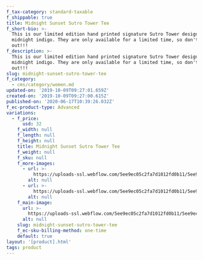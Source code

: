 ```yaml
---
f_tax-category: standard-taxable
f_shippable: true
title: Midnight Sunset Sutro Tower Tee
f_short-bio: >-
  This is our limited edition hand printed signature Sutro Tower design in
  midnight indigo. They are only available for a limited time, so don't miss
  out!!!
f_description: >-
  This is our limited edition hand printed signature Sutro Tower design in
  midnight indigo. They are only available for a limited time, so don't miss
  out!!!
slug: midnight-sunset-sutro-tower-tee
f_category:
  - cms/category/women.md
updated-on: '2019-10-09T09:27:01.659Z'
created-on: '2019-10-09T09:27:00.615Z'
published-on: '2020-06-17T10:39:26.032Z'
f_ec-product-type: Advanced
variations:
  - f_price:
      usd: 32
    f_width: null
    f_length: null
    f_height: null
    title: Midnight Sunset Sutro Tower Tee
    f_weight: null
    f_sku: null
    f_more-images:
      - url: >-
          https://uploads-ssl.webflow.com/5ee9ec05c2fa7d1012fd0b11/5ee9ec05c2fa7d3d40fd0dcd_XGG-2dDE__35468.1548102437.1280.1280.jpg
        alt: null
      - url: >-
          https://uploads-ssl.webflow.com/5ee9ec05c2fa7d1012fd0b11/5ee9ec05c2fa7dbdd4fd0dce_CLSQ8i0I__41829.1548102439.1280.1280.jpg
        alt: null
    f_main-image:
      url: >-
        https://uploads-ssl.webflow.com/5ee9ec05c2fa7d1012fd0b11/5ee9ec05c2fa7df4fffd0dcc_A9T6ylH3__40168.1548102436.1280.1280.jpg
      alt: null
    slug: midnight-sunset-sutro-tower-tee
    f_ec-sku-billing-method: one-time
    default: true
layout: '[product].html'
tags: product
---
```



